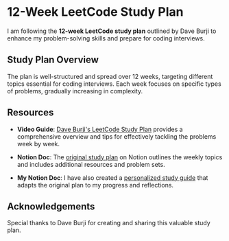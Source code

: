 # 12-Week LeetCode Study Plan

I am following the **12-week LeetCode study plan** outlined by Dave Burji to enhance my problem-solving skills and prepare for coding interviews. 

## Study Plan Overview

The plan is well-structured and spread over 12 weeks, targeting different topics essential for coding interviews. Each week focuses on specific types of problems, gradually increasing in complexity.

## Resources

- **Video Guide**: [Dave Burji's LeetCode Study Plan](https://www.youtube.com/watch?v=UKP-Vca9Q4c&t=205s) provides a comprehensive overview and tips for effectively tackling the problems week by week.

- **Notion Doc**: The [original study plan](https://ubiquitous-dragonfly-2fd.notion.site/12-Week-Leetcode-Preparation-Guide-e8e0b24384f54b0fb52832ef99b42c34?utm_source=techtribe.beehiiv.com&utm_medium=newsletter&utm_campaign=your-12-week-leetcode-preparation-guide) on Notion outlines the weekly topics and includes additional resources and problem sets.

- **My Notion Doc**: I have also created a [personalized study guide](https://www.notion.so/12-Week-Leetcode-Preparation-Guide-ae1d34143b1d49aa981e0901d86d7f6a?pvs=4) that adapts the original plan to my progress and reflections.

## Acknowledgements

Special thanks to Dave Burji for creating and sharing this valuable study plan.


